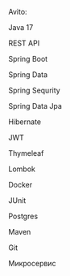 Avito:

Java 17

REST API

Spring Boot

Spring Data

Spring Sequrity

Spring Data Jpa

Hibernate

JWT

Thymeleaf

Lombok

Docker

JUnit

Postgres

Maven

Git

Микросервис
